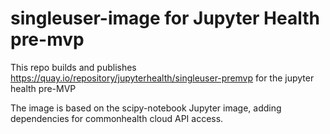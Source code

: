 # singleuser-image for Jupyter Health pre-mvp

This repo builds and publishes https://quay.io/repository/jupyterhealth/singleuser-premvp for the jupyter health pre-MVP

The image is based on the scipy-notebook Jupyter image,
adding dependencies for commonhealth cloud API access.
